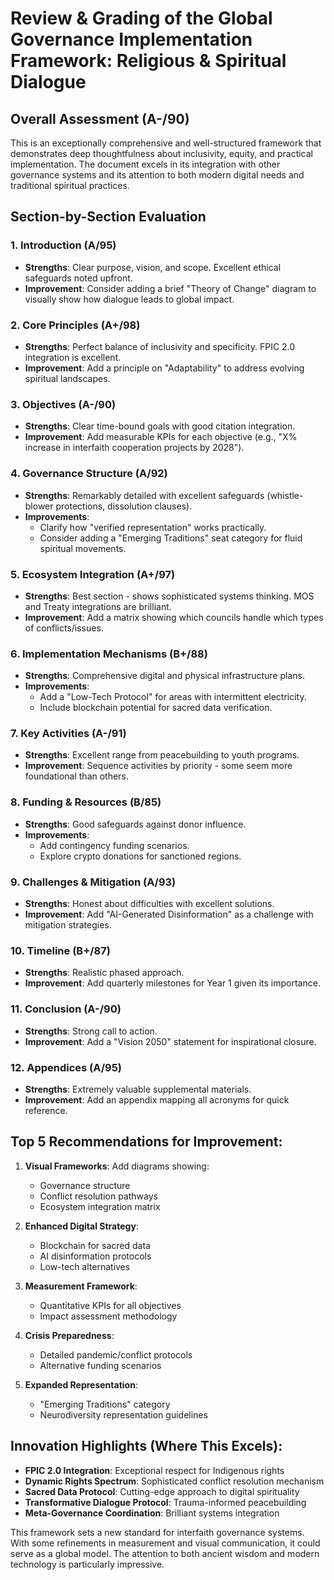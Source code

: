 # Review & Grading of the Global Governance Implementation Framework: Religious & Spiritual Dialogue

## Overall Assessment (A-/90)
This is an exceptionally comprehensive and well-structured framework that demonstrates deep thoughtfulness about inclusivity, equity, and practical implementation. The document excels in its integration with other governance systems and its attention to both modern digital needs and traditional spiritual practices. 

## Section-by-Section Evaluation

### 1. Introduction (A/95)
- **Strengths**: Clear purpose, vision, and scope. Excellent ethical safeguards noted upfront.
- **Improvement**: Consider adding a brief "Theory of Change" diagram to visually show how dialogue leads to global impact.

### 2. Core Principles (A+/98)
- **Strengths**: Perfect balance of inclusivity and specificity. FPIC 2.0 integration is excellent.
- **Improvement**: Add a principle on "Adaptability" to address evolving spiritual landscapes.

### 3. Objectives (A-/90)
- **Strengths**: Clear time-bound goals with good citation integration.
- **Improvement**: Add measurable KPIs for each objective (e.g., "X% increase in interfaith cooperation projects by 2028").

### 4. Governance Structure (A/92)
- **Strengths**: Remarkably detailed with excellent safeguards (whistle-blower protections, dissolution clauses).
- **Improvements**:
  - Clarify how "verified representation" works practically.
  - Consider adding a "Emerging Traditions" seat category for fluid spiritual movements.

### 5. Ecosystem Integration (A+/97)
- **Strengths**: Best section - shows sophisticated systems thinking. MOS and Treaty integrations are brilliant.
- **Improvement**: Add a matrix showing which councils handle which types of conflicts/issues.

### 6. Implementation Mechanisms (B+/88)
- **Strengths**: Comprehensive digital and physical infrastructure plans.
- **Improvements**:
  - Add a "Low-Tech Protocol" for areas with intermittent electricity.
  - Include blockchain potential for sacred data verification.

### 7. Key Activities (A-/91)
- **Strengths**: Excellent range from peacebuilding to youth programs.
- **Improvement**: Sequence activities by priority - some seem more foundational than others.

### 8. Funding & Resources (B/85)
- **Strengths**: Good safeguards against donor influence.
- **Improvements**:
  - Add contingency funding scenarios.
  - Explore crypto donations for sanctioned regions.

### 9. Challenges & Mitigation (A/93)
- **Strengths**: Honest about difficulties with excellent solutions.
- **Improvement**: Add "AI-Generated Disinformation" as a challenge with mitigation strategies.

### 10. Timeline (B+/87)
- **Strengths**: Realistic phased approach.
- **Improvement**: Add quarterly milestones for Year 1 given its importance.

### 11. Conclusion (A-/90)
- **Strengths**: Strong call to action.
- **Improvement**: Add a "Vision 2050" statement for inspirational closure.

### 12. Appendices (A/95)
- **Strengths**: Extremely valuable supplemental materials.
- **Improvement**: Add an appendix mapping all acronyms for quick reference.

## Top 5 Recommendations for Improvement:

1. **Visual Frameworks**: Add diagrams showing:
   - Governance structure
   - Conflict resolution pathways
   - Ecosystem integration matrix

2. **Enhanced Digital Strategy**:
   - Blockchain for sacred data
   - AI disinformation protocols
   - Low-tech alternatives

3. **Measurement Framework**:
   - Quantitative KPIs for all objectives
   - Impact assessment methodology

4. **Crisis Preparedness**:
   - Detailed pandemic/conflict protocols
   - Alternative funding scenarios

5. **Expanded Representation**:
   - "Emerging Traditions" category
   - Neurodiversity representation guidelines

## Innovation Highlights (Where This Excels):

- **FPIC 2.0 Integration**: Exceptional respect for Indigenous rights
- **Dynamic Rights Spectrum**: Sophisticated conflict resolution mechanism
- **Sacred Data Protocol**: Cutting-edge approach to digital spirituality
- **Transformative Dialogue Protocol**: Trauma-informed peacebuilding
- **Meta-Governance Coordination**: Brilliant systems integration

This framework sets a new standard for interfaith governance systems. With some refinements in measurement and visual communication, it could serve as a global model. The attention to both ancient wisdom and modern technology is particularly impressive.
